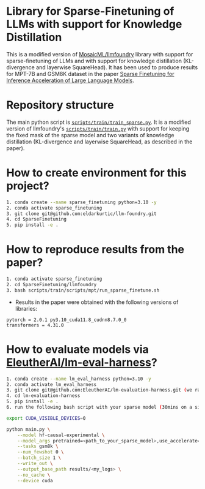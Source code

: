 # Library for Sparse-Finetuning of LLMs with support for Knowledge Distillation

This is a modified version of [MosaicML/llmfoundry](https://github.com/mosaicml/llm-foundry) library with support for sparse-finetuning of LLMs and with support for knowledge distillation (KL-divergence and layerwise SquareHead). It has been used to produce results for MPT-7B and GSM8K dataset in the paper [Sparse Finetuning for Inference Acceleration of Large Language Models](TODO).

# Repository structure
The main python script is [`scripts/train/train_sparse.py`](https://github.com/IST-DASLab/SparseFinetuning/blob/main/scripts/train/train_sparse.py). It is a modified version of llmfoundry's [`scripts/train/train.py`](https://github.com/IST-DASLab/SparseFinetuning/blob/main/scripts/train/train.py) with support for keeping the fixed mask of the sparse model and two variants of knowledge distillation (KL-divergence and layerwise SquareHead, as described in the paper).

# How to create environment for this project?
```bash
1. conda create --name sparse_finetuning python=3.10 -y
2. conda activate sparse_finetuning
3. git clone git@github.com:eldarkurtic/llm-foundry.git
4. cd SparseFinetuning
5. pip install -e .
```

# How to reproduce results from the paper?
```bash
1. conda activate sparse_finetuning
2. cd SparseFinetuning/llmfoundry
3. bash scripts/train/scripts/mpt/run_sparse_finetune.sh
```
- Results in the paper were obtained with the following versions of libraries:
```
pytorch = 2.0.1 py3.10_cuda11.8_cudnn8.7.0_0
transformers = 4.31.0
```

# How to evaluate models via [EleutherAI/lm-eval-harness](https://github.com/EleutherAI/lm-evaluation-harness)?
```bash
1. conda create --name lm_eval_harness python=3.10 -y
2. conda activate lm_eval_harness
3. git clone git@github.com:EleutherAI/lm-evaluation-harness.git (we ran evals with master/2c18e367c6ded428863cd1fd4cf9558ca49d68dc commit)
4. cd lm-evaluation-harness
5. pip install -e .
6. run the following bash script with your sparse model (30mins on a single A6000, occupies ~15GB of GPU memory)
```

```bash
export CUDA_VISIBLE_DEVICES=0

python main.py \
    --model hf-causal-experimental \
    --model_args pretrained=<path_to_your_sparse_model>,use_accelerate=True,dtype=bfloat16 \
    --tasks gsm8k \
    --num_fewshot 0 \
    --batch_size 1 \
    --write_out \
    --output_base_path results/<my_logs> \
    --no_cache \
    --device cuda
```
